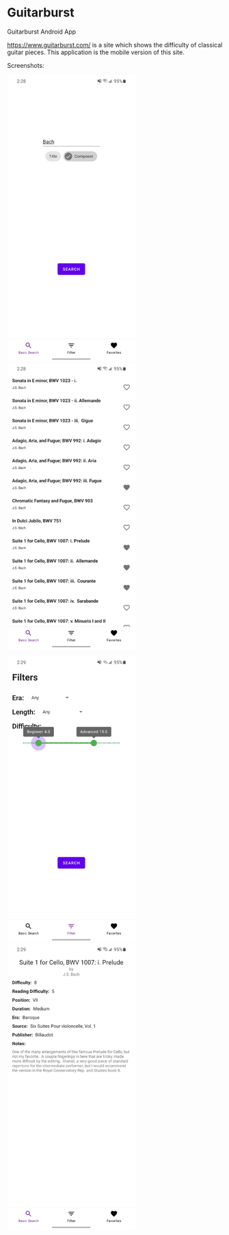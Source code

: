 # Guitarburst
Guitarburst Android App

https://www.guitarburst.com/ is a site which shows the difficulty of classical guitar pieces. This application is the mobile version of this site.

Screenshots:
<p float="left">
  <img src="docs/img/guitarburst-main.jpg" width="300" alt="Main search screen" />
  <img src="docs/img/guitarburst-results.jpg" width="300" alt="Results screen" /> 
</p>
<p float="left">
  <img src="docs/img/guitarburst-filter.jpg" width="300" alt="Fitler search screen" />
  <img src="docs/img/guitarburst-details.jpg" width="300" alt="Details screen" />
</p>